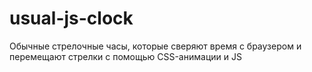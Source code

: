 # usual-js-clock
Обычные стрелочные часы, которые сверяют время с браузером и перемещают стрелки с помощью CSS-анимации и JS

